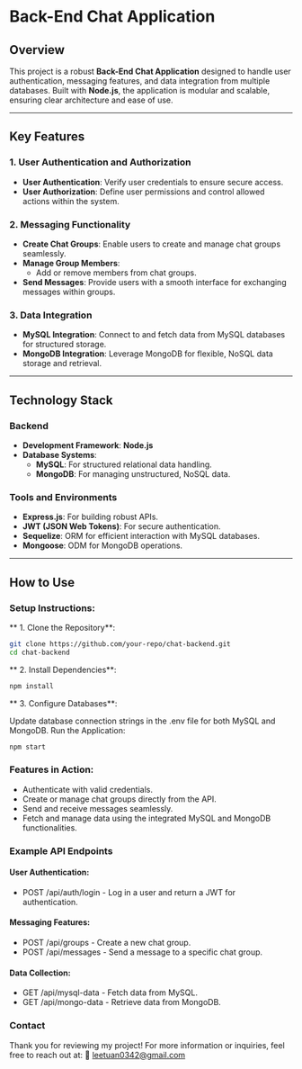 # Back-End Chat Application

## Overview

This project is a robust **Back-End Chat Application** designed to handle user authentication, messaging features, and data integration from multiple databases. Built with **Node.js**, the application is modular and scalable, ensuring clear architecture and ease of use.

---

## Key Features

### **1. User Authentication and Authorization**
- **User Authentication**: Verify user credentials to ensure secure access.
- **User Authorization**: Define user permissions and control allowed actions within the system.

### **2. Messaging Functionality**
- **Create Chat Groups**: Enable users to create and manage chat groups seamlessly.
- **Manage Group Members**:
  - Add or remove members from chat groups.
- **Send Messages**: Provide users with a smooth interface for exchanging messages within groups.

### **3. Data Integration**
- **MySQL Integration**: Connect to and fetch data from MySQL databases for structured storage.
- **MongoDB Integration**: Leverage MongoDB for flexible, NoSQL data storage and retrieval.

---

## Technology Stack

### Backend
- **Development Framework**: **Node.js**
- **Database Systems**:
  - **MySQL**: For structured relational data handling.
  - **MongoDB**: For managing unstructured, NoSQL data.

### Tools and Environments
- **Express.js**: For building robust APIs.
- **JWT (JSON Web Tokens)**: For secure authentication.
- **Sequelize**: ORM for efficient interaction with MySQL databases.
- **Mongoose**: ODM for MongoDB operations.

---

## How to Use

### Setup Instructions:
** 1. Clone the Repository**:
   ```bash
   git clone https://github.com/your-repo/chat-backend.git
   cd chat-backend
   ```
** 2. Install Dependencies**:

```bash
npm install
```
** 3. Configure Databases**:

Update database connection strings in the .env file for both MySQL and MongoDB.
Run the Application:

```bash
npm start
```
### Features in Action:
- Authenticate with valid credentials.
- Create or manage chat groups directly from the API.
- Send and receive messages seamlessly.
- Fetch and manage data using the integrated MySQL and MongoDB functionalities.
### Example API Endpoints
#### User Authentication:
- POST /api/auth/login - Log in a user and return a JWT for authentication.
#### Messaging Features:
- POST /api/groups - Create a new chat group.
- POST /api/messages - Send a message to a specific chat group.
#### Data Collection:
- GET /api/mysql-data - Fetch data from MySQL.
- GET /api/mongo-data - Retrieve data from MongoDB.
### Contact
Thank you for reviewing my project!
For more information or inquiries, feel free to reach out at:
📧 leetuan0342@gmail.com  
